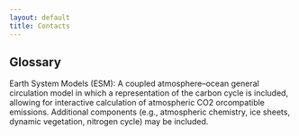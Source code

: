 ```yaml
---
layout: default
title: Contacts
---
```


## Glossary 

Earth System Models (ESM): A coupled atmosphere–ocean general circulation model in which a representation of the carbon cycle is included, allowing for interactive calculation of atmospheric CO2 orcompatible emissions. Additional components (e.g., atmospheric chemistry, ice sheets, dynamic vegetation, nitrogen cycle) may be included. 

